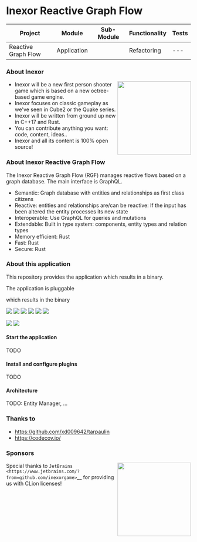 # Inexor Reactive Graph Flow

| Project | Module | Sub-Module | Functionality | Tests |
| --- | --- | --- | --- | --- |
| Reactive Graph Flow | Application | | Refactoring | --- |

### About Inexor

<a href="https://inexor.org/">
<img align="right" width="200" height="200" src="https://raw.githubusercontent.com/aschaeffer/inexor-rgf-application/main/docs/images/inexor_2.png">
</a>

* Inexor will be a new first person shooter game which is based on a new octree-based game engine.
* Inexor focuses on classic gameplay as we've seen in Cube2 or the Quake series.
* Inexor will be written from ground up new in C++17 and Rust.
* You can contribute anything you want: code, content, ideas..
* Inexor and all its content is 100% open source!

### About Inexor Reactive Graph Flow

The Inexor Reactive Graph Flow (RGF) manages reactive flows based on a graph database. The main interface is GraphQL.

* Semantic: Graph database with entities and relationships as first class citizens
* Reactive: entities and relationships are/can be reactive: If the input has been altered the entity processes its new state
* Interoperable: Use GraphQL for queries and mutations
* Extendable: Built in type system: components, entity types and relation types
* Memory efficient: Rust
* Fast: Rust
* Secure: Rust

### About this application

This repository provides the application which results in a binary.

The application is pluggable 

which results in the binary

[<img src="https://img.shields.io/badge/Language-Rust-brightgreen">](https://www.rust-lang.org/)
[<img src="https://img.shields.io/badge/Platforms-Linux%20%26%20Windows-brightgreen">]()
[<img src="https://img.shields.io/github/workflow/status/aschaeffer/inexor-rgf-application/Rust">](https://github.com/aschaeffer/inexor-rgf-application/actions?query=workflow%3ARust)
[<img src="https://img.shields.io/github/last-commit/aschaeffer/inexor-rgf-application">]()
[<img src="https://img.shields.io/github/languages/code-size/aschaeffer/inexor-rgf-application">]()
[<img src="https://img.shields.io/codecov/c/github/aschaeffer/inexor-rgf-application">](https://app.codecov.io/gh/aschaeffer/inexor-rgf-application)

[<img src="https://img.shields.io/github/license/aschaeffer/inexor-rgf-application">](https://github.com/aschaeffer/inexor-rgf-application/blob/main/LICENSE)
[<img src="https://img.shields.io/discord/698219248954376256?logo=discord">](https://discord.com/invite/acUW8k7)

#### Start the application

TODO

#### Install and configure plugins

TODO

#### Architecture

TODO: Entity Manager, ...



### Thanks to

* https://github.com/xd009642/tarpaulin
* https://codecov.io/

### Sponsors

<a href="https://www.jetbrains.com/?from=github.com/inexorgame">
<img align="right" width="200" height="200" src="https://raw.githubusercontent.com/aschaeffer/inexor-rgf-application/main/docs/images/icon_CLion.svg">
</a>

Special thanks to `JetBrains <https://www.jetbrains.com/?from=github.com/inexorgame>`__ for providing us with CLion licenses!
